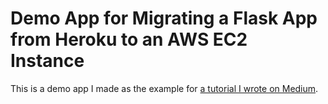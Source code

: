 # Demo App for Migrating a Flask App from Heroku to an AWS EC2 Instance

This is a demo app I made as the example for [a tutorial I wrote on Medium](https://medium.com/@cansinacarer/migrate-from-heroku-to-aws-ec2-756328d8e58a).
